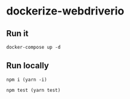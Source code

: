 # dockerize-webdriverio

## Run it

```
docker-compose up -d
```

## Run locally

```
npm i (yarn -i)

npm test (yarn test)
```